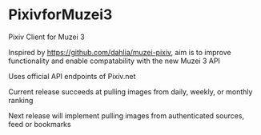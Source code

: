 # PixivforMuzei3
Pixiv Client for Muzei 3

Inspired by https://github.com/dahlia/muzei-pixiv, aim is to improve functionality and enable compatability with the new Muzei 3 API

Uses official API endpoints of Pixiv.net

Current release succeeds at pulling images from daily, weekly, or monthly ranking

Next release will implement pulling images from authenticated sources, feed or bookmarks
